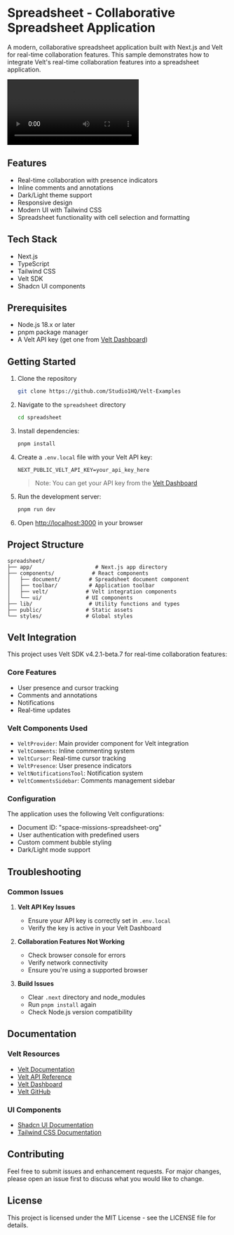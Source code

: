 # Spreadsheet - Collaborative Spreadsheet Application

A modern, collaborative spreadsheet application built with Next.js and Velt for real-time collaboration features. This sample demonstrates how to integrate Velt's real-time collaboration features into a spreadsheet application.

<video controls>
  <source src="https://github.com/user-attachments/assets/a55c56d4-a36c-422c-89f3-db0da92e5425" type="video/mp4">
</video>

## Features

- Real-time collaboration with presence indicators
- Inline comments and annotations
- Dark/Light theme support
- Responsive design
- Modern UI with Tailwind CSS
- Spreadsheet functionality with cell selection and formatting

## Tech Stack

- Next.js
- TypeScript
- Tailwind CSS
- Velt SDK
- Shadcn UI components

## Prerequisites

- Node.js 18.x or later
- pnpm package manager
- A Velt API key (get one from [Velt Dashboard](https://app.velt.dev))

## Getting Started

1. Clone the repository

   ```bash
   git clone https://github.com/Studio1HQ/Velt-Examples
   ```

2. Navigate to the `spreadsheet` directory

   ```bash
   cd spreadsheet
   ```

3. Install dependencies:

   ```bash
   pnpm install
   ```

4. Create a `.env.local` file with your Velt API key:

   ```
   NEXT_PUBLIC_VELT_API_KEY=your_api_key_here
   ```

   > Note: You can get your API key from the [Velt Dashboard](https://app.velt.dev)

5. Run the development server:

   ```bash
   pnpm run dev
   ```

6. Open [http://localhost:3000](http://localhost:3000) in your browser

## Project Structure

```
spreadsheet/
├── app/                    # Next.js app directory
├── components/            # React components
│   ├── document/         # Spreadsheet document component
│   ├── toolbar/          # Application toolbar
│   ├── velt/            # Velt integration components
│   └── ui/              # UI components
├── lib/                  # Utility functions and types
├── public/              # Static assets
└── styles/              # Global styles
```

## Velt Integration

This project uses Velt SDK v4.2.1-beta.7 for real-time collaboration features:

### Core Features

- User presence and cursor tracking
- Comments and annotations
- Notifications
- Real-time updates

### Velt Components Used

- `VeltProvider`: Main provider component for Velt integration
- `VeltComments`: Inline commenting system
- `VeltCursor`: Real-time cursor tracking
- `VeltPresence`: User presence indicators
- `VeltNotificationsTool`: Notification system
- `VeltCommentsSidebar`: Comments management sidebar

### Configuration

The application uses the following Velt configurations:

- Document ID: "space-missions-spreadsheet-org"
- User authentication with predefined users
- Custom comment bubble styling
- Dark/Light mode support

## Troubleshooting

### Common Issues

1. **Velt API Key Issues**

   - Ensure your API key is correctly set in `.env.local`
   - Verify the key is active in your Velt Dashboard

2. **Collaboration Features Not Working**

   - Check browser console for errors
   - Verify network connectivity
   - Ensure you're using a supported browser

3. **Build Issues**
   - Clear `.next` directory and node_modules
   - Run `pnpm install` again
   - Check Node.js version compatibility

## Documentation

### Velt Resources

- [Velt Documentation](https://docs.velt.dev/getting-started/introduction)
- [Velt API Reference](https://docs.velt.dev/api-reference)
- [Velt Dashboard](https://app.velt.dev)
- [Velt GitHub](https://github.com/veltdev)

### UI Components

- [Shadcn UI Documentation](https://ui.shadcn.com/docs)
- [Tailwind CSS Documentation](https://tailwindcss.com/docs)

## Contributing

Feel free to submit issues and enhancement requests. For major changes, please open an issue first to discuss what you would like to change.

## License

This project is licensed under the MIT License - see the LICENSE file for details.
